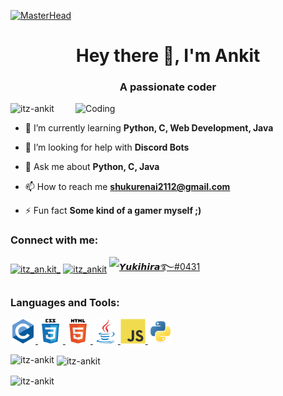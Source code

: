 [![MasterHead](https://gifdb.com/images/high/dark-anime-nevereverland-nano-music-qqr4ajipd0ab7kvw.webp)](https://itz-ankit.io)
<h1 align="center">Hey there 👋, I'm Ankit</h1>
<h3 align="center">A passionate coder</h3>
<image align="right" alt="Coding" width="400" src="https://camo.githubusercontent.com/cdc9f911347b8fb8f066e59c387054c1b56b0c4c9343624a368ba0a5516c0ab7/68747470733a2f2f7732776562736f6c7574696f6e732e636f6d2f696d616765732f66756c6c737461636b646576656c6f7065722e676966"

<p align="left"> <img src="https://komarev.com/ghpvc/?username=itz-ankit&label=Profile%20views&color=0e75b6&style=flat" alt="itz-ankit" /> </p>

- 🌱 I’m currently learning **Python, C, Web Development, Java**

- 🤝 I’m looking for help with **Discord Bots**

- 💬 Ask me about **Python, C, Java**

- 📫 How to reach me **shukurenai2112@gmail.com**

- ⚡ Fun fact **Some kind of a gamer myself ;)**

<h3 align="left">Connect with me:</h3>
<p align="left">
<a href="https://instagram.com/itz_an.kit_" target="blank"><img align="center" src="https://raw.githubusercontent.com/rahuldkjain/github-profile-readme-generator/master/src/images/icons/Social/instagram.svg" alt="itz_an.kit_" height="30" width="40" /></a>
<a href="https://www.leetcode.com/itz_ankit" target="blank"><img align="center" src="https://raw.githubusercontent.com/rahuldkjain/github-profile-readme-generator/master/src/images/icons/Social/leet-code.svg" alt="itz_ankit" height="30" width="40" /></a>
<a href="https://discord.gg/𝙔𝙪𝙠𝙞𝙝𝙞𝙧𝙖࿐#0431" target="blank"><img align="center" src="https://raw.githubusercontent.com/rahuldkjain/github-profile-readme-generator/master/src/images/icons/Social/discord.svg" alt="𝙔𝙪𝙠𝙞𝙝𝙞𝙧𝙖࿐#0431" height="30" width="40" /></a>
</p>

<h3 align="left">Languages and Tools:</h3>
<p align="left"> <a href="https://www.cprogramming.com/" target="_blank" rel="noreferrer"> <img src="https://raw.githubusercontent.com/devicons/devicon/master/icons/c/c-original.svg" alt="c" width="40" height="40"/> </a> <a href="https://www.w3schools.com/css/" target="_blank" rel="noreferrer"> <img src="https://raw.githubusercontent.com/devicons/devicon/master/icons/css3/css3-original-wordmark.svg" alt="css3" width="40" height="40"/> </a> <a href="https://www.w3.org/html/" target="_blank" rel="noreferrer"> <img src="https://raw.githubusercontent.com/devicons/devicon/master/icons/html5/html5-original-wordmark.svg" alt="html5" width="40" height="40"/> </a> <a href="https://www.java.com" target="_blank" rel="noreferrer"> <img src="https://raw.githubusercontent.com/devicons/devicon/master/icons/java/java-original.svg" alt="java" width="40" height="40"/> </a> <a href="https://developer.mozilla.org/en-US/docs/Web/JavaScript" target="_blank" rel="noreferrer"> <img src="https://raw.githubusercontent.com/devicons/devicon/master/icons/javascript/javascript-original.svg" alt="javascript" width="40" height="40"/> </a> <a href="https://www.python.org" target="_blank" rel="noreferrer"> <img src="https://raw.githubusercontent.com/devicons/devicon/master/icons/python/python-original.svg" alt="python" width="40" height="40"/> </a> </p>

<p><img align="left" src="https://github-readme-stats.vercel.app/api/top-langs?username=itz-ankit&show_icons=true&locale=en&layout=compact" alt="itz-ankit" /></p>

<p>&nbsp;<img align="center" src="https://github-readme-stats.vercel.app/api?username=itz-ankit&show_icons=true&locale=en" alt="itz-ankit" /></p>

<p><img align="center" src="https://github-readme-streak-stats.herokuapp.com/?user=itz-ankit&" alt="itz-ankit" /></p>
